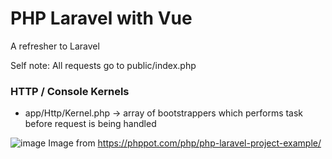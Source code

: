 # PHP Laravel with Vue
A refresher to Laravel

Self note:
All requests go to public/index.php

### HTTP / Console Kernels

- app/Http/Kernel.php -> array of bootstrappers which performs task before request is being handled


![image](https://user-images.githubusercontent.com/14160054/235581347-7981d5f6-2b7e-4fce-b8aa-ab67e6d40f6f.png)
Image from https://phppot.com/php/php-laravel-project-example/
